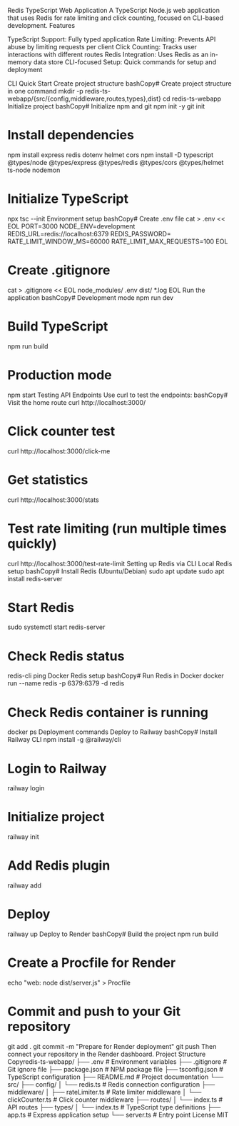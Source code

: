 Redis TypeScript Web Application
A TypeScript Node.js web application that uses Redis for rate limiting and click counting, focused on CLI-based development.
Features

TypeScript Support: Fully typed application
Rate Limiting: Prevents API abuse by limiting requests per client
Click Counting: Tracks user interactions with different routes
Redis Integration: Uses Redis as an in-memory data store
CLI-focused Setup: Quick commands for setup and deployment

CLI Quick Start
Create project structure
bashCopy# Create project structure in one command
mkdir -p redis-ts-webapp/{src/{config,middleware,routes,types},dist}
cd redis-ts-webapp
Initialize project
bashCopy# Initialize npm and git
npm init -y
git init

# Install dependencies
npm install express redis dotenv helmet cors
npm install -D typescript @types/node @types/express @types/redis @types/cors @types/helmet ts-node nodemon

# Initialize TypeScript
npx tsc --init
Environment setup
bashCopy# Create .env file
cat > .env << EOL
PORT=3000
NODE_ENV=development
REDIS_URL=redis://localhost:6379
REDIS_PASSWORD=
RATE_LIMIT_WINDOW_MS=60000
RATE_LIMIT_MAX_REQUESTS=100
EOL

# Create .gitignore
cat > .gitignore << EOL
node_modules/
.env
dist/
*.log
EOL
Run the application
bashCopy# Development mode
npm run dev

# Build TypeScript
npm run build

# Production mode
npm start
Testing API Endpoints
Use curl to test the endpoints:
bashCopy# Visit the home route
curl http://localhost:3000/

# Click counter test
curl http://localhost:3000/click-me

# Get statistics
curl http://localhost:3000/stats

# Test rate limiting (run multiple times quickly)
curl http://localhost:3000/test-rate-limit
Setting up Redis via CLI
Local Redis setup
bashCopy# Install Redis (Ubuntu/Debian)
sudo apt update
sudo apt install redis-server

# Start Redis
sudo systemctl start redis-server

# Check Redis status
redis-cli ping
Docker Redis setup
bashCopy# Run Redis in Docker
docker run --name redis -p 6379:6379 -d redis

# Check Redis container is running
docker ps
Deployment commands
Deploy to Railway
bashCopy# Install Railway CLI
npm install -g @railway/cli

# Login to Railway
railway login

# Initialize project
railway init

# Add Redis plugin
railway add

# Deploy
railway up
Deploy to Render
bashCopy# Build the project
npm run build

# Create a Procfile for Render
echo "web: node dist/server.js" > Procfile

# Commit and push to your Git repository
git add .
git commit -m "Prepare for Render deployment"
git push
Then connect your repository in the Render dashboard.
Project Structure
Copyredis-ts-webapp/
├── .env                   # Environment variables
├── .gitignore             # Git ignore file
├── package.json           # NPM package file
├── tsconfig.json          # TypeScript configuration
├── README.md              # Project documentation
└── src/
    ├── config/
    │   └── redis.ts       # Redis connection configuration
    ├── middleware/
    │   ├── rateLimiter.ts # Rate limiter middleware
    │   └── clickCounter.ts # Click counter middleware
    ├── routes/
    │   └── index.ts       # API routes
    ├── types/
    │   └── index.ts       # TypeScript type definitions
    ├── app.ts             # Express application setup
    └── server.ts          # Entry point
License
MIT